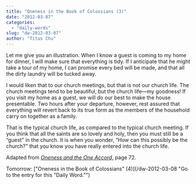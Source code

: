 ```yaml
---
title: "Oneness in the Book of Colossians (3)"
date: "2012-03-07"
categories: 
  - "daily-words"
slug: "dw-2012-03-07"
author: "Titus Chu"
---
```


Let me give you an illustration. When I know a guest is coming to my home for dinner, I will make sure that everything is tidy. If I anticipate that he might take a tour of my home, I can promise every bed will be made, and that all the dirty laundry will be tucked away.

I would liken that to our church meetings, but that is not our church life. The church meetings tend to be beautiful, but the church life—my goodness! If you visit my home as a guest, we will do our best to make the house presentable. Two hours after your departure, however, rest assured that everything will revert back to its true form as the members of the household carry on together as a family.

That is the typical church life, as compared to the typical church meeting. If you think that all the saints are so lovely and holy, then you must still be a “guest” in the church. It is when you wonder, “How can this possibly be the church?” that you know you have really entered into the church life.

Adapted from _[Oneness and the One Accord,](/book-oneness "Go to the listing for this book.")_ page 72.

Tomorrow: ["Oneness in the Book of Colossians" (4)](/dw-2012-03-08 "Go to the entry for this "Daily Word."")
